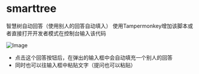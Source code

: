 # smarttree
智慧树自动回答（使用别人的回答自动填入）
使用Tampermonkey增加该脚本或者直接打开开发者模式在控制台输入该代码

![Image](https://github.com/user-attachments/assets/f598a660-39c8-45b7-9d75-b23e7a522f79 "1747309429217")

- 点击这个回答按钮后，在弹出的输入框中会自动填充一个别人的回答
- 同时也可以往输入框中粘贴文字（提问也可以粘贴）

